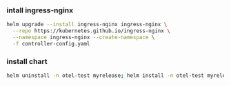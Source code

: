### intall ingress-nginx
```bash
helm upgrade --install ingress-nginx ingress-nginx \
  --repo https://kubernetes.github.io/ingress-nginx \
  --namespace ingress-nginx --create-namespace \
  -f controller-config.yaml
```

### install chart
```bash
helm uninstall -n otel-test myrelease; helm install -n otel-test myrelease mychart/; watch 'kubectl get all -n otel-test';
```
